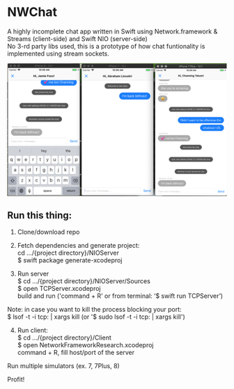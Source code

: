 # NWChat

A highly incomplete chat app written in Swift using Network.framework & Streams (client-side) and Swift NIO (server-side) <br/>
No 3-rd party libs used, this is a prototype of how chat funtionality is implemented using stream sockets. <br/>

![alt text](https://github.com/oleh-zayats/NWChat/blob/master/Screenshots/chat_screenshot.png)

## Run this thing:

1. Clone/download repo

2. Fetch dependencies and generate project: <br/>
cd .../{project directory}/NIOServer <br/>
$ swift package generate-xcodeproj <br/>

3. Run server <br/>
$ cd .../{project directory}/NIOServer/Sources <br/>
$ open TCPServer.xcodeproj <br/>
build and run ('command + R' or from terminal: ‘$ swift run TCPServer’) <br/>

Note: in case you want to kill the process blocking your port: <br/>
$ lsof -t -i tcp:<port> | xargs kill (or '$ sudo lsof -t -i tcp: <port> | xargs kill')

4. Run client: <br/>
$ cd .../{project directory}/Client <br/>
$ open NetworkFrameworkResearch.xcodeproj <br/>
command + R, fill host/port of the server <br/>

Run multiple simulators (ex. 7, 7Plus, 8)

Profit!
